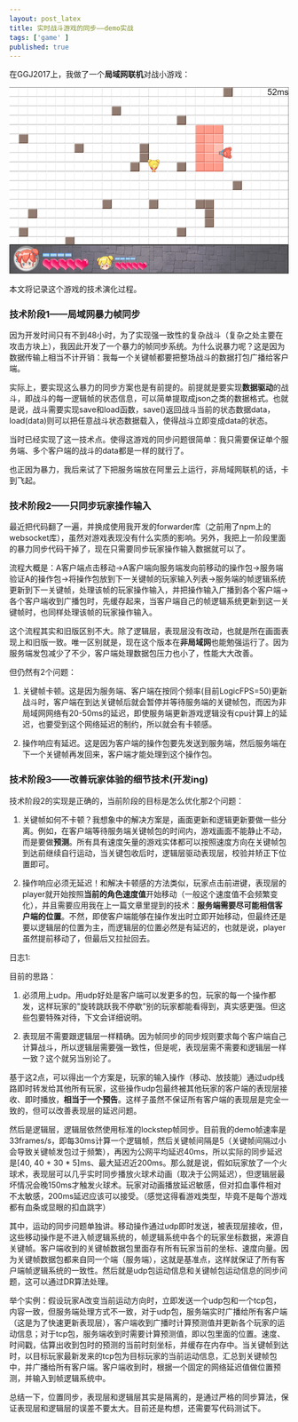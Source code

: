 ```yaml
---
layout: post_latex
title: 实时战斗游戏的同步——demo实战
tags: ['game' ]
published: true
---
```


<!--more-->

在GGJ2017上，我做了一个**局域网联机**对战小游戏：

![1.png](../images/2017.4/1.png)

本文将记录这个游戏的技术演化过程。

### 技术阶段1——局域网暴力帧同步

因为开发时间只有不到48小时，为了实现强一致性的复杂战斗（复杂之处主要在攻击方块上），我因此开发了一个暴力的帧同步系统。为什么说暴力呢？这是因为数据传输上相当不计开销：我每一个关键帧都要把整场战斗的数据打包广播给客户端。

实际上，要实现这么暴力的同步方案也是有前提的。前提就是要实现**数据驱动**的战斗，即战斗的每一逻辑帧的状态信息，可以简单提取成json之类的数据格式。也就是说，战斗需要实现save和load函数，save()返回战斗当前的状态数据data，load(data)则可以把任意战斗状态数据载入，使得战斗立即变成data的状态。

当时已经实现了这一技术点。使得这游戏的同步问题很简单：我只需要保证单个服务端、多个客户端的战斗的data都是一样的就行了。

也正因为暴力，我后来试了下把服务端放在阿里云上运行，非局域网联机的话，卡到飞起。


### 技术阶段2——只同步玩家操作输入

最近把代码翻了一遍，并换成使用我开发的forwarder库（之前用了npm上的websocket库），虽然对游戏表现没有什么实质的影响。另外，我把上一阶段里面的暴力同步代码干掉了，现在只需要同步玩家操作输入数据就可以了。

流程大概是：A客户端点击移动->A客户端向服务端发向前移动的操作包->服务端验证A的操作包->将操作包放到下一关键帧的玩家输入列表->服务端的帧逻辑系统更新到下一关键帧，处理该帧的玩家操作输入，并把操作输入广播到各个客户端->各个客户端收到广播包时，先缓存起来，当客户端自己的帧逻辑系统更新到这一关键帧时，也同样处理该帧的玩家操作输入。

这个流程其实和旧版区别不大。除了逻辑层，表现层没有改动，也就是所在画面表现上和旧版一致。唯一区别就是，现在这个版本在**非局域网**也能勉强运行了。因为服务端发包减少了不少，客户端处理数据包压力也小了，性能大大改善。

但仍然有2个问题：

1. 关键帧卡顿。这是因为服务端、客户端在按同个频率(目前LogicFPS=50)更新战斗时，客户端在到达关键帧后就会暂停并等待服务端的关键帧包，而因为非局域网网络有20-50ms的延迟，即使服务端更新游戏逻辑没有cpu计算上的延迟，也要受到这个网络延迟的制约，所以就会有卡顿感。

2. 操作响应有延迟。这是因为客户端的操作包要先发送到服务端，然后服务端在下一个关键帧再发回来，客户端才能处理到这个操作包。


### 技术阶段3——改善玩家体验的细节技术(开发ing)

技术阶段2的实现是正确的，当前阶段的目标是怎么优化那2个问题：

1. 关键帧如何不卡顿？我想象中的解决方案是，画面更新和逻辑更新要做一些分离。例如，在客户端等待服务端关键帧包的时间内，游戏画面不能静止不动，而是要做**预测**。所有具有速度矢量的游戏实体都可以按照速度方向在关键帧包到达前继续自行运动，当关键包收后时，逻辑层驱动表现层，校验并矫正下位置即可。

2. 操作响应必须无延迟！和解决卡顿感的方法类似，玩家点击前进键，表现层的player就开始按照**当前的角色速度值**开始移动（一般这个速度值不会频繁变化），并且需要应用我在上一篇文章里提到的技术：**服务端需要尽可能相信客户端的位置**。不然，即使客户端能够在操作发出时立即开始移动，但最终还是要以逻辑层的位置为主，而逻辑层的位置必然是有延迟的，也就是说，player虽然提前移动了，但最后又拉扯回去。

日志1:

目前的思路：

1. 必须用上udp。用udp好处是客户端可以发更多的包，玩家的每一个操作都发，这样玩家的"旋转跳跃我不停歇"别的玩家都能看得到，真实感更强。但这些包要特殊对待，下文会详细说明。

2. 表现层不需要跟逻辑层一样精确。因为帧同步的同步规则要求每个客户端自己计算战斗，所以逻辑层需要强一致性，但是呢，表现层需不需要和逻辑层一样一致？这个就另当别论了。

基于这2点，可以得出一个方案是，玩家的输入操作（移动、放技能）通过udp线路即时转发给其他所有玩家，这些操作udp包最终被其他玩家的客户端的表现层接收、即时播放，**相当于一个预告**。这样子虽然不保证所有客户端的表现层是完全一致的，但可以改善表现层的延迟问题。

然后是逻辑层，逻辑层依然使用标准的lockstep帧同步。目前我的demo帧速率是33frames/s，即每30ms计算一个逻辑帧，然后关键帧间隔是5（关键帧间隔过小会导致关键帧发包过于频繁），再因为公网平均延迟40ms，所以实际的同步延迟是[40, 40 + 30 * 5]ms、最大延迟近200ms。那么就是说，假如玩家放了一个火球术，表现层可以几乎实时同步播放火球术动画（取决于公网延迟），但逻辑层最坏情况会晚150ms才触发火球术。玩家对动画播放延迟敏感，但对扣血事件相对不太敏感，200ms延迟应该可以接受。（感觉这得看游戏类型，毕竟不是每个游戏都有血条或显眼的扣血跳字）

其中，运动的同步问题单独讲。移动操作通过udp即时发送，被表现层接收，但，这些移动操作是不进入帧逻辑系统的，帧逻辑系统中各个的玩家坐标数据，来源自关键帧。客户端收到的关键帧数据包里面存有所有玩家当前的坐标、速度向量。因为关键帧数据包都来自同一个端（服务端），这就是基准点，这样就保证了所有客户端帧逻辑系统的一致性。然后就是udp包运动信息和关键帧包运动信息的同步问题，这可以通过DR算法处理。

举个实例：假设玩家A改变当前运动方向时，立即发送一个udp包和一个tcp包，内容一致，但服务端处理方式不一致，对于udp包，服务端实时广播给所有客户端（这是为了快速更新表现层），客户端收到广播时计算预测值并更新各个玩家的运动信息；对于tcp包，服务端收到时需要计算预测值，即以包里面的位置。速度、时间戳，估算出收到包时的预测的当前时刻坐标，并缓存在内存中。当关键帧到达时，以目标玩家最新发来的tcp包为目标玩家的当前运动信息，汇总到关键帧包中，并广播给所有客户端。客户端收到时，根据一个固定的网络延迟值做位置预测，并输入到帧逻辑系统中。

总结一下，位置同步，表现层和逻辑层其实是隔离的，是通过严格的同步算法，保证表现层和逻辑层的误差不要太大。目前还是构想，还需要写代码测试下。


